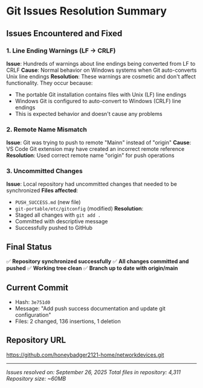 # Git Issues Resolution Summary

## Issues Encountered and Fixed

### 1. Line Ending Warnings (LF → CRLF)
**Issue**: Hundreds of warnings about line endings being converted from LF to CRLF
**Cause**: Normal behavior on Windows systems when Git auto-converts Unix line endings
**Resolution**: These warnings are cosmetic and don't affect functionality. They occur because:
- The portable Git installation contains files with Unix (LF) line endings
- Windows Git is configured to auto-convert to Windows (CRLF) line endings
- This is expected behavior and doesn't cause any problems

### 2. Remote Name Mismatch
**Issue**: Git was trying to push to remote "Mainn" instead of "origin"
**Cause**: VS Code Git extension may have created an incorrect remote reference
**Resolution**: Used correct remote name "origin" for push operations

### 3. Uncommitted Changes
**Issue**: Local repository had uncommitted changes that needed to be synchronized
**Files affected**:
- `PUSH_SUCCESS.md` (new file)
- `git-portable/etc/gitconfig` (modified)
**Resolution**: 
- Staged all changes with `git add .`
- Committed with descriptive message
- Successfully pushed to GitHub

## Final Status
✅ **Repository synchronized successfully**
✅ **All changes committed and pushed**
✅ **Working tree clean**
✅ **Branch up to date with origin/main**

## Current Commit
- Hash: `3e751d0`
- Message: "Add push success documentation and update git configuration"
- Files: 2 changed, 136 insertions, 1 deletion

## Repository URL
https://github.com/honeybadger2121-home/networkdevices.git

---
*Issues resolved on: September 26, 2025*
*Total files in repository: 4,311*
*Repository size: ~60MB*